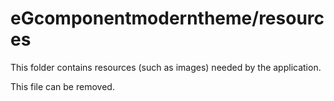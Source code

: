# eGcomponentmoderntheme/resources

This folder contains resources (such as images) needed by the application. 

This file can be removed.
